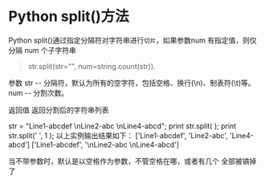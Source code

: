 # Python split()方法  
Python split()通过指定分隔符对字符串进行`切片`，如果参数num 有指定值，则仅分隔 num 个子字符串  

>str.split(str="", num=string.count(str)).  

参数
str -- 分隔符，默认为所有的空字符，包括空格、换行(\n)、制表符(\t)等。
num -- 分割次数。  

返回值
返回分割后的字符串列表  

str = "Line1-abcdef \nLine2-abc \nLine4-abcd";
print str.split( );
print str.split(' ', 1 );
以上实例输出结果如下：
['Line1-abcdef', 'Line2-abc', 'Line4-abcd']
['Line1-abcdef', '\nLine2-abc \nLine4-abcd']  

当不带参数时，默认是以空格作为参数，不管空格在哪，或者有几个 全部被镐掉了